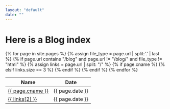```yaml
---
layout: "default"
date: ""
---
```


# Here is a Blog index

<table>
	<thead>
		<tr>
			<th>Name</th>
			<th>Date</th>
		</tr>
	</thead>
	<tbody>
		<!-- TODO turn this into a component? -->
		{% for page in site.pages %}
			{% assign file_type = page.url | split:'.' | last %}
			{% if page.url contains "/blog" and page.url != "/blog/" and file_type != "html" %}
				{% assign links = page.url | split: "/" %}
				{% if page.cname %} <!-- Include if there is a custom name -->
					<tr>
						<td><a href="{{ page.url }}" target="_self">{{ page.cname }}</a></td>
						<td>{{ page.date }}</td>
					</tr>
				{% elsif links.size == 3 %} <!-- Size of 3 only includes first level directories -->
					<tr>
						<td><a href="{{ page.url }}" target="_self">{{ links[2] }}</a></td>
						<td>{{ page.date }}</td>
					</tr>
				{% endif %}
			{% endif %}
		{% endfor %}
	</tbody>
</table>
